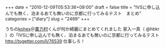 +++
date = "2010-12-09T05:53:36+09:00"
draft = false
title = "IVSに申し込んでも無く、泊まるあても無いのに京都に行ってみるテスト　まとめ"
categories = ["diary"]
slug = "2469"
+++

うちの<a href="http://twitter.com/kohex" target="_blank">kohex</a>＠<a href="https://www.noryoku.jp/" target="_blank">農力村</a>くんが何か綺麗にまとめてくれました
家入一真（ @hbkr ）の「IVSに申し込んでも無く、泊まるあても無いのに京都に行ってみるテスト
<a href="http://togetter.com/li/76539" target="_blank">http://togetter.com/li/76539</a>
仕事しろ！
